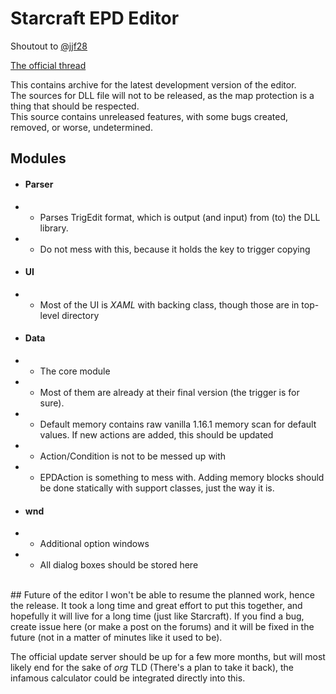 # Starcraft EPD Editor
Shoutout to [@jjf28](https://github.com/jjf28) 

[The official thread](http://www.staredit.net/topic/17518/)

This contains archive for the latest development version of the editor.<br />
The sources for DLL file will not to be released, as the map protection is a thing that should be respected.<br />
This source contains unreleased features, with some bugs created, removed, or worse, undetermined.


## Modules
* #### Parser
* * Parses TrigEdit format, which is output (and input) from (to) the DLL library.
* * Do not mess with this, because it holds the key to trigger copying
* #### UI
* * Most of the UI is *XAML* with backing class, though those are in top-level directory
* #### Data
* * The core module
* * Most of them are already at their final version (the trigger is for sure). 
* * Default memory contains raw vanilla 1.16.1 memory scan for default values. If new actions are added, this should be updated
* * Action/Condition is not to be messed up with
* * EPDAction is something to mess with. Adding memory blocks should be done statically with support classes, just the way it is.
* #### wnd
* * Additional option windows
* * All dialog boxes should be stored here

<br />
## Future of the editor
I won't be able to resume the planned work, hence the release. It took a long time and great effort to put this together, and hopefully it will live for a long time (just like Starcraft). If you find a bug, create issue here (or make a post on the forums) and it will be fixed in the future (not in a matter of minutes like it used to be). 

The official update server should be up for a few more months, but will most likely end for the sake of *org* TLD (There's a plan to take it back), the infamous calculator could be integrated directly into this.
